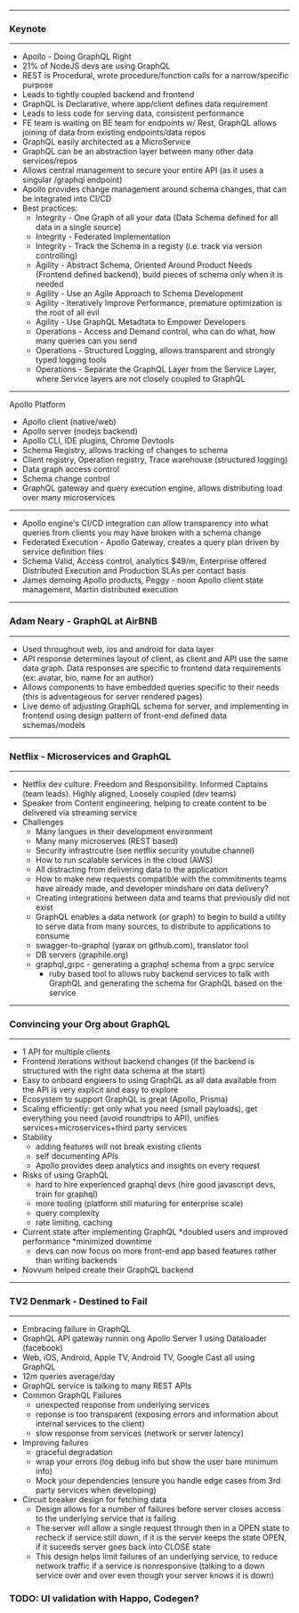 ___
### Keynote
___
* Apollo - Doing GraphQL Right
* 21% of NodeJS devs are using GraphQL
* REST is Procedural, wrote procedure/function calls for a narrow/specific purpose
* Leads to tightly coupled backend and frontend
* GraphQL is Declarative, where app/client defines data requirement
* Leads to less code for serving data, consistent performance 
* FE team is waiting on BE team for endpoints w/ Rest, GraphQL allows joining of data from existing endpoints/data repos
* GraphQL easily architected as a MicroService
* GraphQL can be an abstraction layer between many other data services/repos
* Allows central management to secure your entire API (as it uses a singular /graphql endpoint)
* Apollo provides change management around schema changes, that can be integrated into CI/CD
* Best practices:
    * Integrity - One Graph of all your data (Data Schema defined for all data in a single source)
    * Integrity - Federated Implementation
    * Integrity - Track the Schema in a registy (i.e. track via version controlling)
    * Agility - Abstract Schema, Oriented Around Product Needs (Frontend defined backend), build pieces of schema only when it is needed
    * Agility - Use an Agile Approach to Schema Development
    * Agility - Iteratively Improve Performance, premature optimization is the root of all evil
    * Agility - Use GraphQL Metadtata to Empower Developers
    * Operations - Access and Demand control, who can do what, how many queries can you send
    * Operations - Structured Logging, allows transparent and strongly typed logging tools
    * Operations - Separate the GraphQL Layer from the Service Layer, where Service layers are not closely coupled to GraphQL
---
Apollo Platform 
    
* Apollo client (native/web)
* Apollo server (nodejs backend)
* Apollo CLI, IDE plugins, Chrome Devtools
* Schema Registry, allows tracking of changes to schema
* Client registry, Operation registry, Trace warehouse (structured logging)
* Data graph access control
* Schema change control
* GraphQL gateway and query execution engine, allows distributing load over many microservices

---
* Apollo engine's CI/CD integration can allow transparency into what queries from clients you may have broken with a schema change
* Federated Execution - Apollo Gateway, creates a query plan driven by service definition files 
* Schema Valid, Access control, analytics $49/m, Enterprise offered Distributed Execution and Production SLAs per contact basis
* James demoing Apollo products, Peggy - noon Apollo client state management, Martin distributed execution

___
### Adam Neary - GraphQL at AirBNB
___

* Used throughout web, ios and android for data layer
* API response determines layout of client, as client and API use the same data graph. Data responses are specific to frontend data requirements (ex: avatar, bio, name for an author)
* Allows components to have embedded queries specific to their needs (this is adventageous for server rendered pages)
* Live demo of adjusting GraphQL schema for server, and implementing in frontend using design pattern of front-end defined data schemas/models

---
### Netflix - Microservices and GraphQL
---
* Netflix dev culture. Freedom and Responsibility. Informed Captains (team leads). Highly aligned, Loosely coupled (dev teams)
* Speaker from Content engineering, helping to create content to be delivered via streaming service
* Challenges
    * Many langues in their development environment
    * Many many microserves (REST based)
    * Security infrastrcutre (see netflix security youtube channel)
    * How to run scalable services in the cloud (AWS)
    * All distracting from delivering data to the application
    * How to make new requests compatible with the commitments teams have already made, and developer mindshare on data delivery?
    * Creating integrations between data and teams that previously did not exist
    * GraphQL enables a data network (or graph) to begin to build a utility to serve data from many sources, to distribute to applications to consume 
    * swagger-to-graphql (yarax on github.com), translator tool
    * DB servers (graphile.org)
    * graphql_grpc - generating a graphql schema from a grpc service
        * ruby based tool to allows ruby backend services to talk with GraphQL and generating the schema for GraphQL based on the service

---
### Convincing your Org about GraphQL
---
* 1 API for multiple clients
* Frontend iterations without backend changes (if the backend is structured with the right data schema at the start)
* Easy to onboard engieers to using GraphQL as all data available from the API is very explicit and easy to explore
* Ecosystem to support GraphQL is great (Apollo, Prisma)
* Scaling efficiently: get only what you need (small payloads), get everything you need (avoid roundtrips to API), unifies services+microservices+third party services
* Stability
    * adding features will not break existing clients
    * self documenting APIs
    * Apollo provides deep analytics and insights on every request
* Risks of using GraphQL
    * hard to hire experienced graphql devs (hire good javascript devs, train for graphql) 
    * more tooling (platform still maturing for enterprise scale)
    * query complexity
    * rate limiting, caching
* Current state after implementing GraphQL
    *doubled users and improved performance
    *minimized downtime
    * devs can now focus on more front-end app based features rather than writing backends
* Novvum helped create their GraphQL backend

---
### TV2 Denmark - Destined to Fail
---
* Embracing failure in GraphQL
* GraphQL API gateway runnin ong Apollo Server 1 using Dataloader (facebook)
* Web, iOS, Android, Apple TV, Android TV, Google Cast all using GraphQL
* 12m queries average/day
* GraphQL service is talking to many REST APIs
* Common GraphQL Failures
    * unexpected response from underlying services
    * reponse is too transparent (exposing errors and information about internal services to the client)
    * slow response from services (network or server latency)
* Improving failures
    * graceful degradation
    * wrap your errors (log debug info but show the user bare minimum info)
    * Mock your dependencies (ensure you handle edge cases from 3rd party services when developing)
* Circuit breaker design for fetching data
    * Design allows for a number of failures before server closes access to the underlying service that is failing
    * The server will allow a single request through then in a OPEN state to recheck if service still down, if it is the server keeps the state OPEN, if it suceeds server goes back into CLOSE state
    * This design helps limit failures of an underlying service, to reduce network traffic if a service is nonresponsive (talking to a down service over and over even though your server knows it is down)
    

### TODO: UI validation with Happo, Codegen?